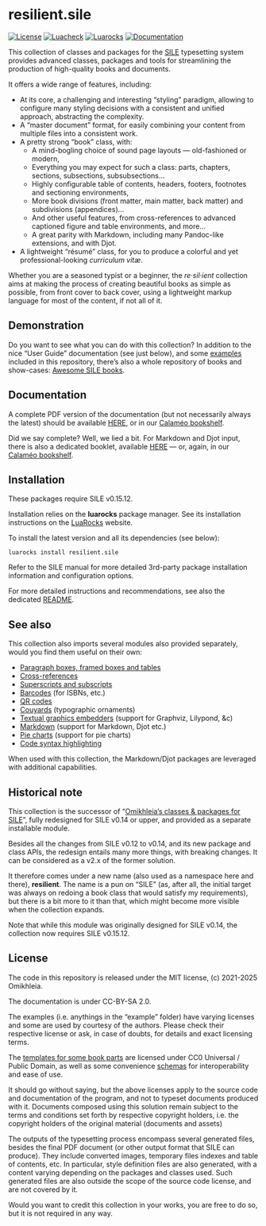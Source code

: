 # resilient.sile

[![License](https://img.shields.io/github/license/Omikhleia/resilient.sile?label=License)](LICENSE)
[![Luacheck](https://img.shields.io/github/actions/workflow/status/Omikhleia/resilient.sile/luacheck.yml?branch=main&label=Luacheck&logo=Lua)](https://github.com/Omikhleia/resilient.sile/actions?workflow=Luacheck)
[![Luarocks](https://img.shields.io/luarocks/v/Omikhleia/resilient.sile?label=Luarocks&logo=Lua)](https://luarocks.org/modules/Omikhleia/resilient.sile)
[![Documentation](https://img.shields.io/badge/docs-GitHub%20Pages-blue)](https://omikhleia.github.io/resilient.sile/)

This collection of classes and packages for the [SILE](https://github.com/sile-typesetter/sile) typesetting system provides advanced classes, packages and tools for streamlining the production of high-quality books and documents.

It offers a wide range of features, including:
- At its core, a challenging and interesting “styling” paradigm, allowing to configure many styling decisions with a consistent and unified approach, abstracting the complexity.
- A “master document” format, for easily combining your content from multiple files into a consistent work.
- A pretty strong “book” class, with:
  - A mind-bogling choice of sound page layouts — old-fashioned or modern,
  - Everything you may expect for such a class: parts, chapters, sections, subsections, subsubsections…
  - Highly configurable table of contents, headers, footers, footnotes and sectioning environments,
  - More book divisions (front matter, main matter, back matter) and subdivisions (appendices)…
  - And other useful features, from cross-references to advanced captioned figure and table environments, and more…
  - A great parity with Markdown, including many Pandoc-like extensions, and with Djot.
- A lightweight “résumé” class, for you to produce a colorful and yet professional-looking _curriculum vitæ_.

Whether you are a seasoned typist or a beginner, the _re·sil·ient_ collection aims at making the process of creating beautiful books as simple as possible, from front cover to back cover, using a lightweight markup language for most of the content, if not all of it.

## Demonstration

Do you want to see what you can do with this collection?
In addition to the nice “User Guide” documentation (see just below), and some [examples](./examples/README.md) included in this repository, there’s also a whole repository of books and show-cases: [Awesome SILE books](https://github.com/Omikhleia/awesome-sile-books).

## Documentation

A complete PDF version of the documentation (but not necessarily always the latest) should be available [HERE](https://drive.google.com/file/d/1f54qDEGWaN-MFN932x-t0jm3V-5VSHee/view?usp=sharing), or in our [Calaméo bookshelf](https://www.calameo.com/accounts/7349338).

Did we say complete? Well, we lied a bit. For Markdown and Djot input, there is also a dedicated booklet, available [HERE](https://drive.google.com/file/d/19VfSMmfBIZwr43U-W842IkSE349wdgZb/view?usp=sharing) — or, again, in our [Calaméo bookshelf](https://www.calameo.com/accounts/7349338).


## Installation

These packages require SILE v0.15.12.

Installation relies on the **luarocks** package manager.
See its installation instructions on the [LuaRocks](https://luarocks.org/) website.

To install the latest version and all its dependencies (see below):

```
luarocks install resilient.sile
```

Refer to the SILE manual for more detailed 3rd-party package installation information and configuration options.

For more detailed instructions and recommendations, see also the dedicated [README](./guides/README.md).

## See also

This collection also imports several modules also provided separately, would you find them useful on their own:

- [Paragraph boxes, framed boxes and tables](https://github.com/Omikhleia/ptable.sile)
- [Cross-references](https://github.com/Omikhleia/labelrefs.sile)
- [Superscripts and subscripts](https://github.com/Omikhleia/textsubsuper.sile)
- [Barcodes](https://github.com/Omikhleia/barcodes.sile) (for ISBNs, etc.)
- [QR codes](https://github.com/Omikhleia/qrcode.sile)
- [Couyards](https://github.com/Omikhleia/couyards.sile) (typographic ornaments)
- [Textual graphics embedders](https://github.com/Omikhleia/embedders.sile) (support for Graphviz, Lilypond, &c)
- [Markdown](https://github.com/Omikhleia/markdown.sile) (support for Markdown, Djot etc.)
- [Pie charts](https://github.com/Omikhleia/piecharts.sile) (support for pie charts)
- [Code syntax highlighting](https://github.com/Omikhleia/highlighter.sile)

When used with this collection, the Markdown/Djot packages are leveraged with additional capabilities.

## Historical note

This collection is the successor of “[Omikhleia’s classes & packages for SILE](https://github.com/Omikhleia/omikhleia-sile-packages)”, fully redesigned for SILE v0.14 or upper, and provided as a separate installable module.

Besides all the changes from SILE v0.12 to v0.14, and its new package and class APIs, the redesign entails many more things, with breaking changes. It can be considered as a v2.x of the former solution.

It therefore comes under a new name (also used as a namespace here and there), **resilient**.
The name is a pun on “SILE” (as, after all, the initial target was always on redoing a book class that would satisfy my requirements), but there is a bit more to it than that, which might become more visible when the collection expands.

Note that while this module was originally designed for SILE v0.14, the collection now requires SILE v0.15.12.

## License

The code in this repository is released under the MIT license, (c) 2021-2025 Omikhleia.

The documentation is under CC-BY-SA 2.0.

The examples (i.e. anythings in the “example” folder) have varying licenses and some are used by courtesy of the authors.
Please check their respective license or ask, in case of doubts, for details and exact licensing terms.

The [templates for some book parts](./templates/README.md) are licensed under CC0 Universal / Public Domain, as well as some convenience [schemas](./schemas/README.md) for interoperability and ease of use.

It should go without saying, but the above licenses apply to the source code and documentation of the program, and not to typeset documents produced with it.
Documents composed using this solution remain subject to the terms and conditions set forth by respective copyright holders, i.e. the copyright holders of the original material (documents and assets)

The outputs of the typesetting process encompass several generated files, besides the final PDF document (or other output format that SILE can produce).
They include converted images, temporary files indexes and table of contents, etc.
In particular, style definition files are also generated, with a content varying depending on the packages and classes used.
Such generated files are also outside the scope of the source code license, and are not covered by it.

Would you want to credit this collection in your works, you are free to do so, but it is not required in any way.

